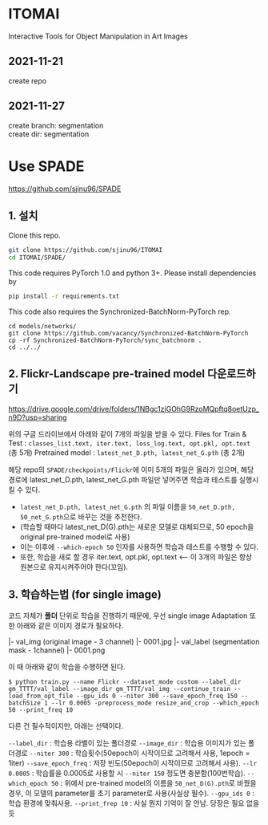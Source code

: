 # ITOMAI
Interactive Tools for Object Manipulation in Art Images

## 2021-11-21

create repo

## 2021-11-27
create branch: segmentation  
create dir: segmentation




# Use SPADE

https://github.com/sjinu96/SPADE
## 1. 설치

Clone this repo.
```bash
git clone https://github.com/sjinu96/ITOMAI
cd ITOMAI/SPADE/
```

This code requires PyTorch 1.0 and python 3+. Please install dependencies by
```bash
pip install -r requirements.txt
```

This code also requires the Synchronized-BatchNorm-PyTorch rep.
```
cd models/networks/
git clone https://github.com/vacancy/Synchronized-BatchNorm-PyTorch
cp -rf Synchronized-BatchNorm-PyTorch/sync_batchnorm .
cd ../../
```

## 2. Flickr-Landscape pre-trained model 다운로드하기

https://drive.google.com/drive/folders/1NBgc1ziGOhG9RzoMQpftq8oetUzp_n9D?usp=sharing

위의 구글 드라이브에서 아래와 같이 7개의 파일을 받을 수 있다. 
Files for Train & Test  : `classes_list.text, iter.text, loss_log.text, opt.pkl, opt.text`  (총 5개)
Pretrained model : `latest_net_D.pth, latest_net_G.pth` (총 2개)

해당 repo의 `SPADE/checkpoints/Flickr`에 이미 5개의 파일은 올라가 있으며, 해당 경로에 latest_net_D.pth, latest_net_G.pth 파일만 넣어주면 학습과 테스트를 실행시킬 수 있다. 

-  `latest_net_D.pth, latest_net_G.pth` 의 파일 이름을 `50_net_D.pth, 50_net_G.pth`으로 바꾸는 것을 추천한다.
  - (학습할 때마다 latest_net_D(G).pth는 새로운 모델로 대체되므로, 50 epoch을 original pre-trained model로 사용)
  - 이는 이후에 `--which-epoch 50` 인자를 사용하면 학습과 테스트를 수행할 수 있다.  
- 또한, 학습을 새로 할 경우 iter.text, opt.pkl, opt.text <-- 이 3개의 파일은 항상 원본으로 유지시켜주어야 한다(꼬임).


## 3. 학습하는법 (for single image)

코드 자체가 **폴더** 단위로 학습을 진행하기 때문에, 우선 single image Adaptation 또한 아래와 같은 이미지 경로가 필요하다.

|- val_img (original image - 3 channel)
  |- 0001.jpg
|- val_label (segmentation mask - 1channel)
  |- 0001.png 


이 때 아래와 같이 학습을 수행하면 된다.
```
$ python train.py --name Flickr --dataset_mode custom --label_dir gm_TTTT/val_label --image_dir gm_TTTT/val_img --continue_train --load_from_opt_file --gpu_ids 0 --niter 300 --save_epoch_freq 150 --batchSize 1 --lr 0.0005 -preprocess_mode resize_and_crop --which_epoch 50 --print_freq 10
```

다른 건 필수적이지만, 아래는 선택이다.

`--label_dir` : 학습용 라벨이 있는 폴더경로
`--image_dir` : 학습용 이미지가 있는 폴더경로
`--niter 300` : 학습횟수(50epoch이 시작이므로 고려해서 사용,  1epoch = 1iter)
`--save_epoch_freq` : 저장 빈도(50epoch이 시작이므로 고려해서 사용).
`--lr 0.0005` : 학습률을 0.0005로 사용할 시 `--niter 150` 정도면 충분함(100번학습).
`--which_epoch 50` : 위에서 pre-trained model의 이름을 `50_net_D(G).pth`로 바꿨을 경우, 이 모델의 parameter를 초기 parameter로 사용(사실상 필수).
`--gpu_ids 0` : 학습 환경에 맞춰사용.
`--print_frep 10` : 사실 뭔지 기억이 잘 안남. 당장은 필요 없을듯





